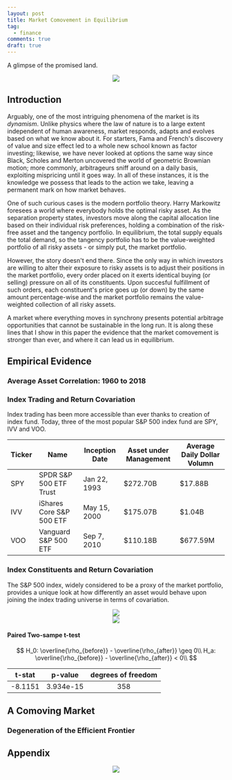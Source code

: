 ```yaml
---
layout: post
title: Market Comovement in Equilibrium 
tag:
  - finance
comments: true
draft: true
---
```


A glimpse of the promised land.

<div align="center">
  <img src="https://shawenyao.github.io/ETF-vs-rho/output/efficient_frontier1.svg" />
</div>

## Introduction

Arguably, one of the most intriguing phenomena of the market is its _dynamism_. Unlike physics where the law of nature is to a large extent independent of human awareness, market responds, adapts and evolves based on what we know about it. For starters, Fama and French's discovery of value and size effect led to a whole new school known as factor investing; likewise, we have never looked at options the same way since Black, Scholes and Merton uncovered the world of geometric Brownian motion; more commonly, arbitrageurs sniff around on a daily basis, exploiting mispricing until it goes way. In all of these instances, it is the knowledge we possess that leads to the action we take, leaving a permanent mark on how market behaves.

One of such curious cases is the modern portfolio theory. Harry Markowitz foresees a world where everybody holds the optimal risky asset. As the separation property states, investors move along the capital allocation line based on their individual risk preferences, holding a combination of the risk-free asset and the tangency portfolio. In equilibrium, the total supply equals the total demand, so the tangency portfolio has to be the value-weighted portfolio of all risky assets - or simply put, the market portfolio.

However, the story doesn't end there. Since the only way in which investors are willing to alter their exposure to risky assets is to adjust their positions in the market portfolio, every order placed on it exerts identical buying (or selling) pressure on all of its constituents. Upon succesful fulfillment of such orders, each constituent's price goes up (or down) by the same amount percentage-wise and the market portfolio remains the value-weighted collection of all risky assets.

A market where everything moves in synchrony presents potential arbitrage opportunities that cannot be sustainable in the long run. It is along these lines that I show in this paper the evidence that the market comovement is stronger than ever, and where it can lead us in equilibrium.

## Empirical Evidence

### Average Asset Correlation: 1960 to 2018

### Index Trading and Return Covariation

Index trading has been more accessible than ever thanks to creation of index fund. Today, three of the most popular S&P 500 index fund are SPY, IVV and VOO.

| Ticker | Name | Inception Date | Asset under Management | Average Daily Dollar Volumn |
| --- | --- | --- | --- | --- |
| SPY | SPDR S&P 500 ETF Trust | Jan 22, 1993 | $272.70B | $17.88B |
| IVV | iShares Core S&P 500 ETF | May 15, 2000 | $175.07B | $1.04B |
| VOO | Vanguard S&P 500 ETF | Sep 7, 2010 | $110.18B | $677.59M |

### Index Constituents and Return Covariation

The S&P 500 index, widely considered to be a proxy of the market portfolio, provides a unique look at how differently an asset would behave upon joining the index trading universe in terms of covariation.

<div align="center">
  <img src="https://shawenyao.github.io/ETF-vs-rho/output/event_study1_monthly_rho.svg" />
</div>

<div align="center">
  <img src="https://shawenyao.github.io/ETF-vs-rho/output/event_study3_plot3_pre_post_distribution.svg" />
</div>

#### Paired Two-sampe t-test

$$
H_0: \overline{\rho_{before}} - \overline{\rho_{after}} \geq 0\\
H_a: \overline{\rho_{before}} - \overline{\rho_{after}} < 0\\
$$

| t-stat | p-value | degrees of freedom |
| :---: |:---: |:---: |
| -8.1151 | 3.934e-15 | 358 |

## A Comoving Market

### Degeneration of the Efficient Frontier


## Appendix

<div align="center">
  <img src="https://shawenyao.github.io/ETF-vs-rho/output/event_study2_monthly_rho_distribution.svg" />
</div>
